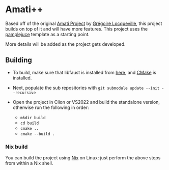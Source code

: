 Amati++
============

Based off of the original [Amati Project](https://github.com/glocq/Amati) by [Grégoire Locqueville](https://github.com/glocq), this project builds on top of it
and will have more features. 
This project uses the [pamplejuce](https://github.com/sudara/pamplejuce) template as a starting point.

More details will be added as the project gets developed.

Building
--------

- To build, make sure that libfaust is installed from [here](https://faust.grame.fr/downloads/), and [CMake](https://cmake.org/download/) is installed.

- Next, populate the sub repositories with ``git submodule update --init --recursive``

- Open the project in Clion or VS2022 and build the standalone version, otherwise run the following in order:
  -   ``mkdir build``
  -   ``cd build``
  -   ``cmake ..``
  -   ``cmake --build .``  

### Nix build

You can build the project using [Nix](https://nixos.org/) on Linux: just perform the above steps from within a Nix shell.

